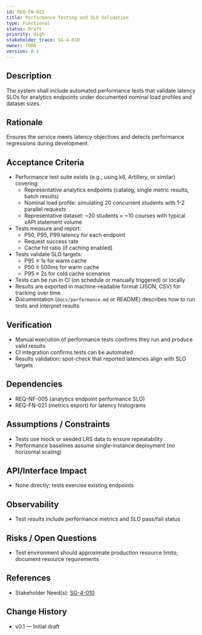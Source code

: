 ```yaml
---
id: REQ-FN-022
title: Performance Testing and SLO Validation
type: Functional
status: Draft
priority: High
stakeholder_trace: SG-4-010
owner: TODO
version: 0.1
---
```


## Description
The system shall include automated performance tests that validate latency SLOs for analytics endpoints under documented nominal load profiles and dataset sizes.

## Rationale
Ensures the service meets latency objectives and detects performance regressions during development.

## Acceptance Criteria
- Performance test suite exists (e.g., using k6, Artillery, or similar) covering:
  - Representative analytics endpoints (catalog, single metric results, batch results)
  - Nominal load profile: simulating 20 concurrent students with 1-2 parallel requests
  - Representative dataset: ~20 students × ~10 courses with typical xAPI statement volume
- Tests measure and report:
  - P50, P95, P99 latency for each endpoint
  - Request success rate
  - Cache hit ratio (if caching enabled)
- Tests validate SLO targets:
  - P95 ≤ 1s for warm cache
  - P50 ≤ 500ms for warm cache
  - P95 ≤ 2s for cold cache scenarios
- Tests can be run in CI (on schedule or manually triggered) or locally
- Results are exported in machine-readable format (JSON, CSV) for tracking over time
- Documentation (`docs/performance.md` or README) describes how to run tests and interpret results

## Verification
- Manual execution of performance tests confirms they run and produce valid results
- CI integration confirms tests can be automated
- Results validation: spot-check that reported latencies align with SLO targets

## Dependencies
- REQ-NF-005 (analytics endpoint performance SLO)
- REQ-FN-021 (metrics export) for latency histograms

## Assumptions / Constraints
- Tests use mock or seeded LRS data to ensure repeatability
- Performance baselines assume single-instance deployment (no horizontal scaling)

## API/Interface Impact
- None directly; tests exercise existing endpoints

## Observability
- Test results include performance metrics and SLO pass/fail status

## Risks / Open Questions
- Test environment should approximate production resource limits; document resource requirements

## References
- Stakeholder Need(s): [SG-4-010](../strs-needs/SG-4-010.md)

## Change History
- v0.1 — Initial draft

